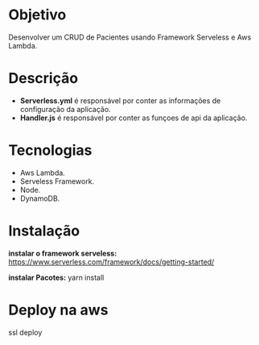 # Objetivo
Desenvolver um CRUD de Pacientes usando Framework Serveless e Aws Lambda.

# Descrição
* **Serverless.yml** é responsável por conter as informações de configuração da aplicação.
* **Handler.js** é responsável por conter as funçoes de api da aplicação.

# Tecnologias
* Aws Lambda.
* Serveless Framework. 
* Node. 
* DynamoDB.
 

# Instalação 
**instalar o framework serveless:** https://www.serverless.com/framework/docs/getting-started/


**instalar Pacotes:** yarn install


# Deploy na aws
ssl deploy



